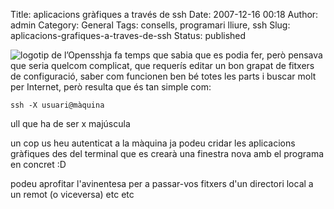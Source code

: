 Title: aplicacions gràfiques a través de ssh
Date: 2007-12-16 00:18
Author: admin
Category: General
Tags: consells, programari lliure, ssh
Slug: aplicacions-grafiques-a-traves-de-ssh
Status: published

<img src="http://gil.badall.net/wp-content/uploads/2007/11/openssh_logo.png" data-align="right" alt="logotip de l’Openssh" />ja fa temps que sabia que es podia fer, però pensava que seria quelcom complicat, que requerís editar un bon grapat de fitxers de configuració, saber com funcionen ben bé totes les parts i buscar molt per Internet, però resulta que és tan simple com:

    ssh -X usuari@màquina

ull que ha de ser x majúscula

un cop us heu autenticat a la màquina ja podeu cridar les aplicacions gràfiques des del terminal que es crearà una finestra nova amb el programa en concret :D

podeu aprofitar l'avinentesa per a passar-vos fitxers d'un directori local a un remot (o viceversa) etc etc
